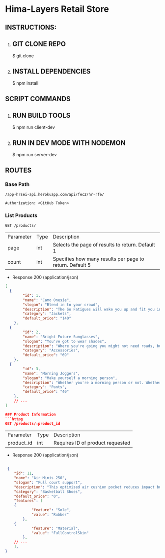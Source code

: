 # Hima-Layers Retail Store

## INSTRUCTIONS:
1. ## GIT CLONE REPO
    $ git clone <repo name>
2. ## INSTALL DEPENDENCIES
    $ npm install

## SCRIPT COMMANDS
1. ## RUN BUILD TOOLS
    $ npm run client-dev
2. ## RUN IN DEV MODE WITH NODEMON
    $ npm run server-dev

## ROUTES
### Base Path
```httpg
/app-hrsei-api.herokuapp.com/api/fec2/hr-rfe/
```
```httpg
Authorization: <GitHub Token>
```
    
### List Products
```httpg
GET /products/
```

<table>
  <tbody>
    <tr>
      <td>Parameter</td>
      <td>Type</td>
      <td>Description</td>
    </tr>
    <tr>
      <td>page</td>
      <td>int</td>
      <td>Selects the page of results to return. Default 1</td>
    </tr>
    <tr>
      <td>count</td>
      <td>int</td>
      <td>Specifies how many results per page to return. Default 5</td>
    </tr>
  </tbody>
</table>
  
+ Response 200 (application/json)
```json
[
  {
        "id": 1,
        "name": "Camo Onesie",
        "slogan": "Blend in to your crowd",
        "description": "The So Fatigues will wake you up and fit you in. This high energy camo will have you blending in to even the wildest surroundings.",
        "category": "Jackets",
        "default_price": "140"
    },
  {
        "id": 2,
        "name": "Bright Future Sunglasses",
        "slogan": "You've got to wear shades",
        "description": "Where you're going you might not need roads, but you definitely need some shades. Give those baby blues a rest and let the future shine bright on these timeless lenses.",
        "category": "Accessories",
        "default_price": "69"
    },
  {
        "id": 3,
        "name": "Morning Joggers",
        "slogan": "Make yourself a morning person",
        "description": "Whether you're a morning person or not. Whether you're gym bound or not. Everyone looks good in joggers.",
        "category": "Pants",
        "default_price": "40"
    },
    // ...
]

### Product Information
```httpg
GET /products/:product_id
```

<table>
  <tbody>
    <tr>
      <td>Parameter</td>
      <td>Type</td>
      <td>Description</td>
    </tr>
    <tr>
      <td>product_id</td>
      <td>int</td>
      <td>Requires ID of product requested</td>
    </tr>
  </tbody>
</table>
  
+ Response 200 (application/json)
```json
   
 {
    "id": 11,
    "name": "Air Minis 250",
    "slogan": "Full court support",
    "description": "This optimized air cushion pocket reduces impact but keeps a perfect balance underfoot.",
    "category": "Basketball Shoes",
    "default_price": "0",
    "features": [
  	{
            "feature": "Sole",
            "value": "Rubber"
        },
  	{
            "feature": "Material",
            "value": "FullControlSkin"
        },
  	// ...
    ],
}
